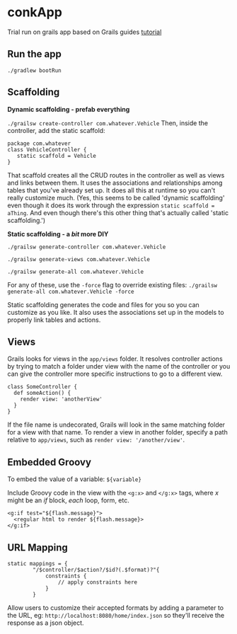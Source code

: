 # conkApp
Trial run on grails app based on Grails guides [tutorial](http://guides.grails.org/creating-your-first-grails-app/guide/index.html)

## Run the app
`./gradlew bootRun`

## Scaffolding
 **Dynamic scaffolding - prefab everything**

 `./grailsw create-controller com.whatever.Vehicle` Then, inside the controller, add the static scaffold: 
 ```
 package com.whatever
 class VehicleController {
    static scaffold = Vehicle
}
```
That scaffold creates all the CRUD routes in the controller as well as views and links between them. It uses the associations and relationships among tables that you've already set up. It does all this at runtime so you can't really customize much. (Yes, this seems to be called 'dynamic scaffolding' even though it does its work through the expression `static scaffold = aThing`. And even though there's this other thing that's actually called 'static scaffolding.')

 **Static scaffolding - a *bit* more DIY**

`./grailsw generate-controller com.whatever.Vehicle`

`./grailsw generate-views com.whatever.Vehicle`

`./grailsw generate-all com.whatever.Vehicle` 

For any of these, use the `-force` flag to override existing files: `./grailsw generate-all com.whatever.Vehicle -force`

Static scaffolding generates the code and files for you so you can customize as you like. It also uses the associations set up in the models to properly link tables and actions.

## Views

Grails looks for views in the `app/views` folder. It resolves controller actions by trying to match a folder under view with the name of the controller or you can give the controller more specific instructions to go to a different view.

```
class SomeController {
  def someAction() {
    render view: 'anotherView'
  }
}
```
If the file name is undecorated, Grails will look in the same matching folder for a view with that name. To render a view in another folder, specify a path relative to `app/views`, such as `render view: '/another/view'`.

## Embedded Groovy

To embed the value of a variable: `${variable}`

Include Groovy code in the view with the `<g:x>` and `</g:x>` tags, where *x* might be an *if* block, *each* loop, form, etc.
```
<g:if test="${flash.message}">
  <regular html to render ${flash.message}>
</g:if>
```

## URL Mapping

```
static mappings = {
        "/$controller/$action?/$id?(.$format)?"{
            constraints {
                // apply constraints here
            }
        }
```
Allow users to customize their accepted formats by adding a parameter to the URL, eg: `http://localhost:8080/home/index.json` so they'll receive the response as a json object.
